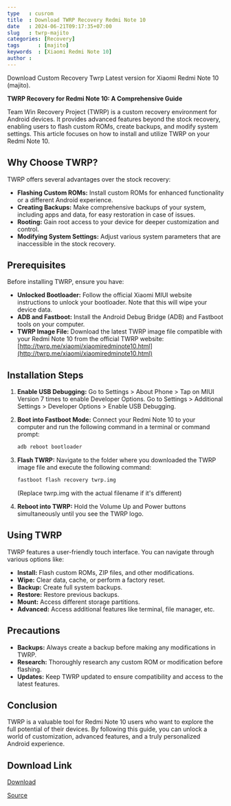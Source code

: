 ```yaml
---
type   : cusrom
title  : Download TWRP Recovery Redmi Note 10
date   : 2024-06-21T09:17:35+07:00
slug   : twrp-majito
categories: [Recovery]
tags      : [majito]
keywords  : [Xiaomi Redmi Note 10]
author :
---
```


Download Custom Recovery Twrp Latest version for Xiaomi Redmi Note 10 (majito).

**TWRP Recovery for Redmi Note 10: A Comprehensive Guide**

Team Win Recovery Project (TWRP) is a custom recovery environment for Android devices. It provides advanced features beyond the stock recovery, enabling users to flash custom ROMs, create backups, and modify system settings. This article focuses on how to install and utilize TWRP on your Redmi Note 10.

## Why Choose TWRP?

TWRP offers several advantages over the stock recovery:

* **Flashing Custom ROMs:** Install custom ROMs for enhanced functionality or a different Android experience.
* **Creating Backups:** Make comprehensive backups of your system, including apps and data, for easy restoration in case of issues.
* **Rooting:** Gain root access to your device for deeper customization and control.
* **Modifying System Settings:** Adjust various system parameters that are inaccessible in the stock recovery.

## Prerequisites

Before installing TWRP, ensure you have:

* **Unlocked Bootloader:** Follow the official Xiaomi MIUI website instructions to unlock your bootloader. Note that this will wipe your device data.
* **ADB and Fastboot:** Install the Android Debug Bridge (ADB) and Fastboot tools on your computer.
* **TWRP Image File:** Download the latest TWRP image file compatible with your Redmi Note 10 from the official TWRP website: [http://twrp.me/xiaomi/xiaomiredminote10.html](http://twrp.me/xiaomi/xiaomiredminote10.html)

## Installation Steps

1. **Enable USB Debugging:** Go to Settings > About Phone > Tap on MIUI Version 7 times to enable Developer Options. Go to Settings > Additional Settings > Developer Options > Enable USB Debugging.

2. **Boot into Fastboot Mode:** Connect your Redmi Note 10 to your computer and run the following command in a terminal or command prompt:

   ```bash
   adb reboot bootloader
   ```

3. **Flash TWRP:** Navigate to the folder where you downloaded the TWRP image file and execute the following command:

   ```bash
   fastboot flash recovery twrp.img
   ```
   (Replace twrp.img with the actual filename if it's different)

4. **Reboot into TWRP:** Hold the Volume Up and Power buttons simultaneously until you see the TWRP logo.

## Using TWRP

TWRP features a user-friendly touch interface. You can navigate through various options like:

* **Install:** Flash custom ROMs, ZIP files, and other modifications.
* **Wipe:** Clear data, cache, or perform a factory reset.
* **Backup:** Create full system backups.
* **Restore:** Restore previous backups.
* **Mount:** Access different storage partitions.
* **Advanced:** Access additional features like terminal, file manager, etc.

## Precautions

* **Backups:** Always create a backup before making any modifications in TWRP.
* **Research:** Thoroughly research any custom ROM or modification before flashing.
* **Updates:** Keep TWRP updated to ensure compatibility and access to the latest features.

## Conclusion

TWRP is a valuable tool for Redmi Note 10 users who want to explore the full potential of their devices. By following this guide, you can unlock a world of customization, advanced features, and a truly personalized Android experience.



## Download Link
[Download](https://dl.twrp.me/mojito)

[Source](https://twrp.me/xiaomi/xiaomiredminote10.html)
